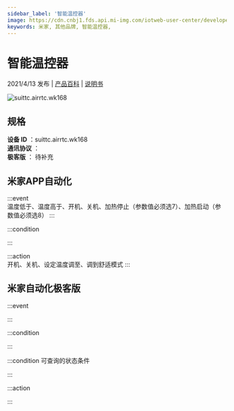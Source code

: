 ```yaml
---
sidebar_label: '智能温控器'
image: https://cdn.cnbj1.fds.api.mi-img.com/iotweb-user-center/developer_1679047768081CkqNSlcj.png?GalaxyAccessKeyId=AKVGLQWBOVIRQ3XLEW&Expires=9223372036854775807&Signature=tc+50kNRV91UzrgtAjf73OEqBPE=
keywords: 米家, 其他品牌, 智能温控器, 
---
```

# 智能温控器

2021/4/13 发布 | [产品百科](https://home.mi.com/webapp/content/baike/product/index.html?model=suittc.airrtc.wk168/) | [说明书](https://home.mi.com/views/introduction.html?model=suittc.airrtc.wk168&region=cn)

![suittc.airrtc.wk168](https://cdn.cnbj1.fds.api.mi-img.com/iotweb-user-center/developer_1679047768081CkqNSlcj.png?GalaxyAccessKeyId=AKVGLQWBOVIRQ3XLEW&Expires=9223372036854775807&Signature=tc+50kNRV91UzrgtAjf73OEqBPE=)

## 规格  
> 
**设备 ID** ：suittc.airrtc.wk168  
**通讯协议** ：  
**极客版**  ： 待补充 


## 米家APP自动化  

:::event  
温度低于、温度高于、开机、关机、加热停止（参数值必须选7）、加热启动（参数值必须选8）
:::

:::condition  

:::

:::action   
开机、关机、设定温度调至、调到舒适模式
:::

## 米家自动化极客版  

:::event  

:::

:::condition  

:::

:::condition 可查询的状态条件  

:::

:::action  

:::

        
